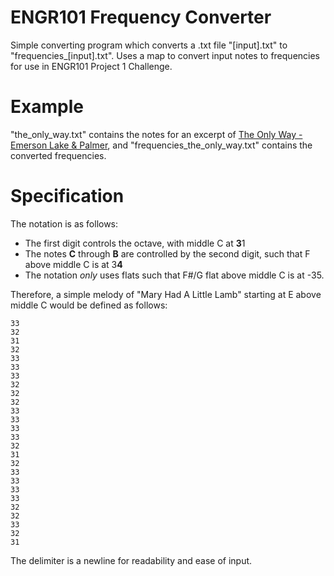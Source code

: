 # ENGR101 Frequency Converter
Simple converting program which converts a .txt file "[input].txt" to "frequencies\_[input].txt". Uses a map to convert input notes to frequencies for use in ENGR101 Project 1 Challenge. 

# Example
"the\_only\_way.txt" contains the notes for an excerpt of [The Only Way - Emerson Lake & Palmer](https://www.youtube.com/watch?v=IPVgKAmaghI), and "frequencies\_the\_only\_way.txt" contains the converted frequencies.

# Specification
The notation is as follows: 

- The first digit controls the octave, with middle C at **3**1
- The notes **C** through **B** are controlled by the second digit, such that F above middle C is at 3**4**
- The notation *only* uses flats such that F#/G flat above middle C is at -35.

Therefore, a simple melody of "Mary Had A Little Lamb" starting at E above middle C would be defined as follows: 

```
33
32
31
32
33
33
33
32
32
32
33
33
33
33
32
31
32
33
33
33
33
32
32
33
32
31
```
The delimiter is a newline for readability and ease of input.

